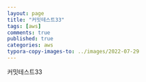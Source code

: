 ```yaml
---
layout: page
title: "커밋테스트33"
tags: [aws]
comments: true
published: true
categories: aws
typora-copy-images-to: ../images/2022-07-29
---
```




커밋테스트33
